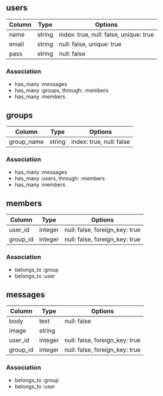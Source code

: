 ## users

|Column|Type|Options|
|------|----|-------|
|name|string|index: true, null: false, unique: true|
|email|string|null: false, unique: true|
|pass|string|null: false|

### Association
- has_many :messages
- has_many :groups, through: :members
- has_many :members

## groups

|Column|Type|Options|
|------|----|-------|
|group_name|string|index: true, null: false|

### Association
- has_many :messages
- has_many :users, through: :members
- has_many :members

## members

|Column|Type|Options|
|------|----|-------|
|user_id|integer|null: false, foreign_key: true|
|group_id|integer|null: false, foreign_key: true|

### Association
- belongs_to :group
- belongs_to :user

## messages

|Column|Type|Options|
|------|----|-------|
|body|text|null: false|
|image|string||
|user_id|integer|null: false, foreign_key: true|
|group_id|integer|null: false, foreign_key: true|

### Association
- belongs_to :group
- belongs_to :user
